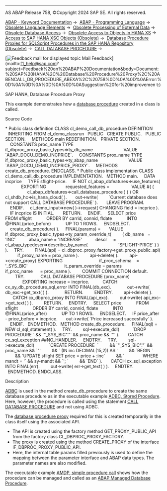   

* * *

AS ABAP Release 758, ©Copyright 2024 SAP SE. All rights reserved.

[ABAP - Keyword Documentation](https://help.sap.com/doc/abapdocu_latest_index_htm/latest/en-US/abenabap.htm) →  [ABAP - Programming Language](https://help.sap.com/doc/abapdocu_latest_index_htm/latest/en-US/abenabap_reference.htm) →  [Obsolete Language Elements](https://help.sap.com/doc/abapdocu_latest_index_htm/latest/en-US/abenabap_obsolete.htm) →  [Obsolete Processing of External Data](https://help.sap.com/doc/abapdocu_latest_index_htm/latest/en-US/abendata_storage_obsolete.htm) →  [Obsolete Database Access](https://help.sap.com/doc/abapdocu_latest_index_htm/latest/en-US/abendatabase_access_obsolete.htm) →  [Obsolete Access to Objects in HANA XS](https://help.sap.com/doc/abapdocu_latest_index_htm/latest/en-US/abenhana_xsc_obsolete.htm) →  [Access to SAP HANA XSC Objects (Obsolete)](https://help.sap.com/doc/abapdocu_latest_index_htm/latest/en-US/abensap_hana_access_xsc.htm) →  [Database Procedure Proxies for SQLScript Procedures in the SAP HANA Repository (Obsolete)](https://help.sap.com/doc/abapdocu_latest_index_htm/latest/en-US/abensql_script.htm) →  [CALL DATABASE PROCEDURE](https://help.sap.com/doc/abapdocu_latest_index_htm/latest/en-US/abapcall_database_procedure.htm) → 

 [![](Mail.gif?object=Mail.gif "Feedback mail for displayed topic") Mail Feedback](mailto:f1_help@sap.com?subject=Feedback%20on%20ABAP%20Documentation&body=Document:%20SAP%20HANA%2C%20Database%20Procedure%20Proxy%2C%20ABENCALL_DB_PROCEDURE_ABEXA%2C%20758%0D%0A%0D%0AError:%0D%0A%0D%0A%0D%0A%0D%0ASuggestion%20for%20improvemen
t:)

SAP HANA, Database Procedure Proxy

This example demonstrates how a [database procedure](https://help.sap.com/doc/abapdocu_latest_index_htm/latest/en-US/abendatabase_procedure_glosry.htm "Glossary Entry") created in a class is called.

Source Code   

\* Public class definition
CLASS cl\_demo\_call\_db\_procedure DEFINITION
  INHERITING FROM cl\_demo\_classrun
  PUBLIC
  CREATE PUBLIC.
  PUBLIC SECTION.
    METHODS main REDEFINITION.
  PRIVATE SECTION.
    CONSTANTS proc\_name TYPE if\_dbproc\_proxy\_basic\_types=>ty\_db\_name
                        VALUE \`ABAP\_DOCU\_DEMO\_INCPRICE\`.
    CONSTANTS prox\_name TYPE if\_dbproc\_proxy\_basic\_types=>ty\_abap\_name
                        VALUE \`ABAP\_DOCU\_DEMO\_INCPRICE\_PROXY\`.
    METHODS create\_db\_procedure.
ENDCLASS.
\* Public class implementation
CLASS cl\_demo\_call\_db\_procedure IMPLEMENTATION.
  METHOD main.
    DATA incprice     TYPE sflight-price.
    IF NOT cl\_abap\_dbfeatures=>use\_features(
             EXPORTING
               requested\_features =
                 VALUE #( (
                  cl\_abap\_dbfeatures=>call\_database\_procedure ) ) ) OR
       cl\_shdb\_hc=>is\_hana\_cloud( ).
      out->write(
        \`Current database does not support CALL DATABASE PROCEDURE\` ).
      LEAVE PROGRAM.
    ENDIF.
    cl\_demo\_input=>new( )->request( CHANGING field = incprice ).
    IF incprice IS INITIAL.
      RETURN.
    ENDIF.
    SELECT price
           FROM sflight
           ORDER BY carrid, connid, fldate
           INTO @FINAL(price\_before)
           UP TO 1 ROWS.
    ENDSELECT.
    create\_db\_procedure( ).
    FINAL(params) =
      VALUE if\_dbproc\_proxy\_basic\_types=>ty\_param\_override\_t(
        ( db\_name   = 'INC'
          abap\_name = 'INCREASE'
          descr     = cl\_abap\_typedescr=>describe\_by\_name(
                        'SFLIGHT-PRICE' ) ) ).
    TRY.
        FINAL(api) = cl\_dbproc\_proxy\_factory=>get\_proxy\_public\_api(
          if\_proxy\_name = prox\_name ).
        api->delete( ).
        api->create\_proxy( EXPORTING
                             if\_proc\_schema    = '\_SYS\_BIC'
                             it\_param\_override = params
                             if\_proc\_name      = proc\_name ).
        COMMIT CONNECTION default.
        TRY.
            CALL DATABASE PROCEDURE (prox\_name)
              EXPORTING increase = incprice.
          CATCH cx\_sy\_db\_procedure\_sql\_error INTO FINAL(db\_exc).
            out->write( db\_exc->get\_text( ) ).
            RETURN.
        ENDTRY.
        api->delete( ).
      CATCH cx\_dbproc\_proxy INTO FINAL(api\_exc).
        out->write( api\_exc->get\_text( ) ).
        RETURN.
    ENDTRY.
    SELECT price
           FROM sflight
           ORDER BY carrid, connid, fldate
           INTO @FINAL(price\_after)
           UP TO 1 ROWS.
    ENDSELECT.
    IF price\_after - price\_before = incprice.
      out->write( \`Price increased succesfully\` ).
    ENDIF.
  ENDMETHOD.
  METHOD create\_db\_procedure.
    FINAL(sql) = NEW cl\_sql\_statement( ).
    TRY.
        sql->execute\_ddl(
          \`DROP PROCEDURE \` && \`"\_SYS\_BIC"."\` && proc\_name && \`"\` ).
      CATCH cx\_sql\_exception ##NO\_HANDLER.
    ENDTRY.
    TRY.
        sql->execute\_ddl(
           \`CREATE PROCEDURE  \`
        && \`"\_SYS\_BIC"."\` && proc\_name && \`"\`
        && \` (IN inc DECIMAL(15,2)) AS \`
        && \`BEGIN \`
        && \`UPDATE sflight SET price = price + :inc\`
        && \`               WHERE mandt = '\` && sy-mandt && \`'; \`
        && \`END\` ).
      CATCH cx\_sql\_exception INTO FINAL(err).
        out->write( err->get\_text( ) ).
    ENDTRY.
  ENDMETHOD.
ENDCLASS.

Description   

[ADBC](https://help.sap.com/doc/abapdocu_latest_index_htm/latest/en-US/abenadbc_glosry.htm "Glossary Entry") is used in the method create\_db\_procedure to create the same database procedure as in the executable example [ADBC, Stored Procedure](https://help.sap.com/doc/abapdocu_latest_index_htm/latest/en-US/abenadbc_procedure_abexa.htm). Here, however, the procedure is called using the statement [CALL DATABASE PROCEDURE](https://help.sap.com/doc/abapdocu_latest_index_htm/latest/en-US/abapcall_database_procedure.htm) and not using ADBC.

The [database procedure proxy](https://help.sap.com/doc/abapdocu_latest_index_htm/latest/en-US/abendatabase_proc_proxy_glosry.htm "Glossary Entry") required for this is created temporarily in the class itself using the associated API.

-   The API is created using the factory method GET\_PROXY\_PUBLIC\_API from the factory class CL\_DBPROC\_PROXY\_FACTORY.
-   The proxy is created using the method CREATE\_PROXY of the interface IF\_DBPROC\_PROXY\_PUBLIC\_API.
-   Here, the internal table params filled previously is used to define the mapping between the parameter interface and ABAP data types. The parameter names are also modified.

The executable example [AMDP, simple procedure call](https://help.sap.com/doc/abapdocu_latest_index_htm/latest/en-US/abenamdp_abexa.htm) shows how the procedure can be managed and called as an [ABAP Managed Database Procedure](https://help.sap.com/doc/abapdocu_latest_index_htm/latest/en-US/abenamdp.htm).